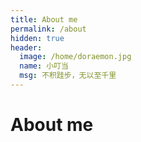 ```yaml
---
title: About me
permalink: /about
hidden: true
header:
  image: /home/doraemon.jpg
  name: 小叮当
  msg: 不积跬步，无以至千里
---
```


# About me
